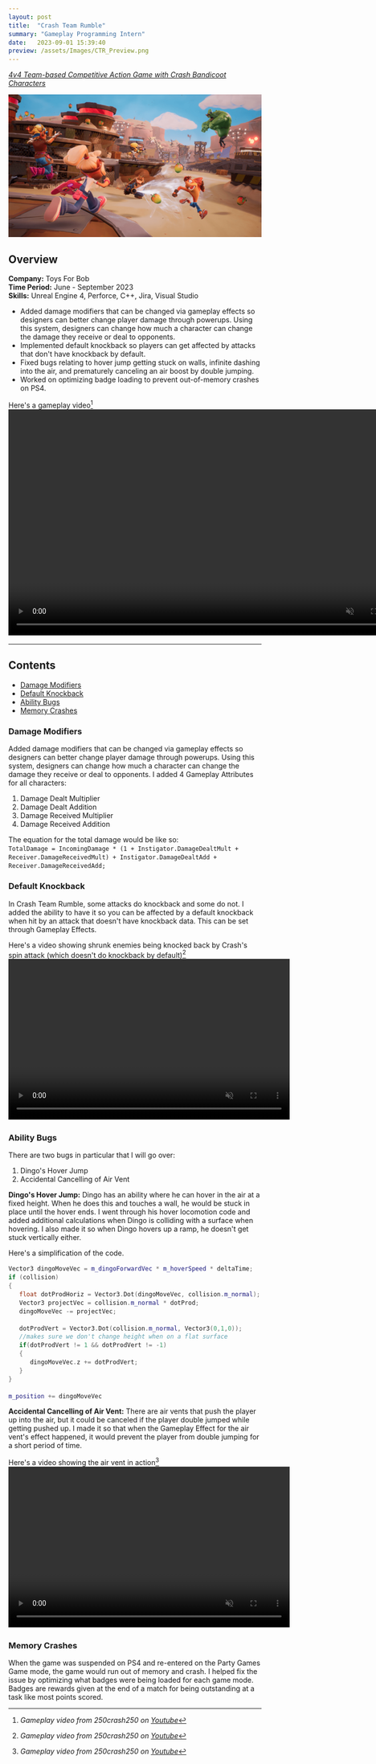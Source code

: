 ```yaml
---
layout: post
title:  "Crash Team Rumble"
summary: "Gameplay Programming Intern"
date:   2023-09-01 15:39:40
preview: /assets/Images/CTR_Preview.png
---
```

[_4v4 Team-based Competitive Action Game with Crash Bandicoot Characters_](https://www.crashbandicoot.com/crashteamrumble)

![Picture 1](/assets/Images/CTR_Full.png)

## Overview
**Company:** Toys For Bob<br>
**Time Period:** June - September 2023<br>
**Skills:** Unreal Engine 4, Perforce, C++, Jira, Visual Studio<br>

  - Added damage modifiers that can be changed via gameplay effects so designers can better change player damage through powerups. Using this system, designers can change how much a character can change the damage they receive or deal to opponents.
  - Implemented default knockback so players can get affected by attacks that don't have knockback by default.
  - Fixed bugs relating to hover jump getting stuck on walls, infinite dashing into the air, and prematurely canceling an air boost by double jumping.
  - Worked on optimizing badge loading to prevent out-of-memory crashes on PS4.

Here's a gameplay video[^1]
<video width="800" height="450" autoplay loop controls muted>
   <source type="video/mp4" src="/assets/Videos/CTR_Clip1.mp4">
</video>

---
    
## Contents
- [Damage Modifiers](#damage-modifiers)
- [Default Knockback](#default-knockback)
- [Ability Bugs](#ability-bugs)
- [Memory Crashes](#memory-crashes)

### Damage Modifiers
Added damage modifiers that can be changed via gameplay effects so designers can better change player damage through powerups. Using this system, designers can change how much a character can change the damage they receive or deal to opponents. I added 4 Gameplay Attributes for all characters:
1. Damage Dealt Multiplier
2. Damage Dealt Addition
3. Damage Received Multiplier
4. Damage Received Addition

The equation for the total damage would be like so:<br>
`TotalDamage = IncomingDamage * (1 + Instigator.DamageDealtMult + Receiver.DamageReceivedMult) + Instigator.DamageDealtAdd + Receiver.DamageReceivedAdd;`

### Default Knockback
In Crash Team Rumble, some attacks do knockback and some do not. I added the ability to have it so you can be affected by a default knockback when hit by an attack that doesn't have knockback data. This can be set through Gameplay Effects.

Here's a video showing shrunk enemies being knocked back by Crash's spin attack (which doesn't do knockback by default)[^2]
<video width="560" height="320" autoplay loop controls muted>
   <source type="video/mp4" src="/assets/Videos/CTR_shrinkray.mp4">
</video>

### Ability Bugs
There are two bugs in particular that I will go over:
1. Dingo's Hover Jump
2. Accidental Cancelling of Air Vent

**Dingo's Hover Jump:** Dingo has an ability where he can hover in the air at a fixed height. When he does this and touches a wall, he would be stuck in place until the hover ends. I went through his hover locomotion code and added additional calculations when Dingo is colliding with a surface when hovering. I also made it so when Dingo hovers up a ramp, he doesn't get stuck vertically either.

Here's a simplification of the code.
```cpp
Vector3 dingoMoveVec = m_dingoForwardVec * m_hoverSpeed * deltaTime;
if (collision)
{
   float dotProdHoriz = Vector3.Dot(dingoMoveVec, collision.m_normal);
   Vector3 projectVec = collision.m_normal * dotProd;
   dingoMoveVec -= projectVec;

   dotProdVert = Vector3.Dot(collision.m_normal, Vector3(0,1,0));
   //makes sure we don't change height when on a flat surface
   if(dotProdVert != 1 && dotProdVert != -1)
   {
      dingoMoveVec.z += dotProdVert;
   }
}

m_position += dingoMoveVec
```

**Accidental Cancelling of Air Vent:** There are air vents that push the player up into the air, but it could be canceled if the player double jumped while getting pushed up. I made it so that when the Gameplay Effect for the air vent's effect happened, it would prevent the player from double jumping for a short period of time.

Here's a video showing the air vent in action[^3]
<video width="560" height="320" autoplay loop controls muted>
   <source type="video/mp4" src="/assets/Videos/CTR_AirVent.mp4">
</video>

### Memory Crashes
When the game was suspended on PS4 and re-entered on the Party Games Game mode, the game would run out of memory and crash. I helped fix the issue by optimizing what badges were being loaded for each game mode. Badges are rewards given at the end of a match for being outstanding at a task like most points scored.

[^1]:_Gameplay video from 250crash250 on_ [_Youtube_](https://www.youtube.com/watch?v=WCZKySkX7Xo)
[^2]:_Gameplay video from 250crash250 on_ [_Youtube_](https://www.youtube.com/watch?v=8lZRjiBDriU)
[^3]:_Gameplay video from 250crash250 on_ [_Youtube_](https://www.youtube.com/watch?v=55T-njjr1Qw)
